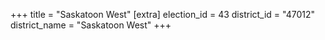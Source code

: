 +++
title = "Saskatoon West"
[extra]
election_id = 43
district_id = "47012"
district_name = "Saskatoon West"
+++
